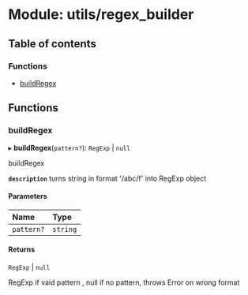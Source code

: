 # Module: utils/regex\_builder

## Table of contents

### Functions

- [buildRegex](utils_regex_builder.md#buildregex)

## Functions

### buildRegex

▸ **buildRegex**(`pattern?`): `RegExp` \| ``null``

buildRegex

**`description`** turns string in format '/abc/f' into RegExp object

#### Parameters

| Name | Type |
| :------ | :------ |
| `pattern?` | `string` |

#### Returns

`RegExp` \| ``null``

RegExp if vaid pattern , null if no pattern, throws Error on wrong format
